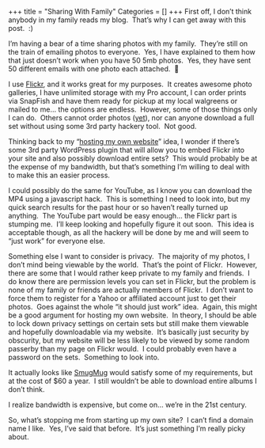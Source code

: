 +++
title = "Sharing With Family"
Categories = []
+++
First off, I don&#8217;t think anybody in my family reads my blog.  That&#8217;s why I can get away with this post.  :)

I&#8217;m having a bear of a time sharing photos with my family.  They&#8217;re still on the train of emailing photos to everyone.  Yes, I have explained to them how that just doesn&#8217;t work when you have 50 5mb photos.  Yes, they have sent 50 different emails with one photo each attached.  :facepalm:

I use <a href="http://flickr.com/people/churnd" target="_blank">Flickr</a>, and it works great for my purposes.  It creates awesome photo galleries, I have unlimited storage with my Pro account, I can order prints via SnapFish and have them ready for pickup at my local walgreens or mailed to me&#8230; the options are endless.  However, some of those things only I can do.  Others cannot order photos (<a href="http://www.flickr.com/help/printing/#131" target="_blank">yet</a>), nor can anyone download a full set without using some 3rd party hackery tool.  Not good.

Thinking back to my &#8220;<a href="http://churnd.net/2010/01/11/hosting-my-own-website/" target="_blank">hosting my own website</a>&#8221; idea, I wonder if there&#8217;s some 3rd party WordPress plugin that will allow you to embed Flickr into your site and also possibly download entire sets?  This would probably be at the expense of my bandwidth, but that&#8217;s something I&#8217;m willing to deal with to make this an easier process.

I could possibly do the same for YouTube, as I know you can download the MP4 using a javascript hack.  This is something I need to look into, but my quick search results for the past hour or so haven&#8217;t really turned up anything.  The YouTube part would be easy enough&#8230; the Flickr part is stumping me.  I&#8217;ll keep looking and hopefully figure it out soon.  This idea is acceptable though, as all the hackery will be done by me and will seem to &#8220;just work&#8221; for everyone else.

Something else I want to consider is privacy.  The majority of my photos, I don&#8217;t mind being viewable by the world.  That&#8217;s the point of Flickr.  However, there are some that I would rather keep private to my family and friends.  I do know there are permission levels you can set in Flickr, but the problem is none of my family or friends are actually members of Flickr.  I don&#8217;t want to force them to register for a Yahoo or affiliated account just to get their photos.  Goes against the whole &#8220;it should just work&#8221; idea.  Again, this might be a good argument for hosting my own website.  In theory, I should be able to lock down privacy settings on certain sets but still make them viewable and hopefully downloadable via my website.  It&#8217;s basically just security by obscurity, but my website will be less likely to be viewed by some random passerby than my page on Flickr would.  I could probably even have a password on the sets.  Something to look into.

It actually looks like [SmugMug][1] would satisfy some of my requirements, but at the cost of $60 a year.  I still wouldn&#8217;t be able to download entire albums I don&#8217;t think.

I realize bandwidth is expensive, but come on&#8230; we&#8217;re in the 21st century.

So, what&#8217;s stopping me from starting up my own site?  I can&#8217;t find a domain name I like.  Yes, I&#8217;ve said that before.  It&#8217;s just something I&#8217;m really picky about.

 [1]: http://www.smugmug.com
